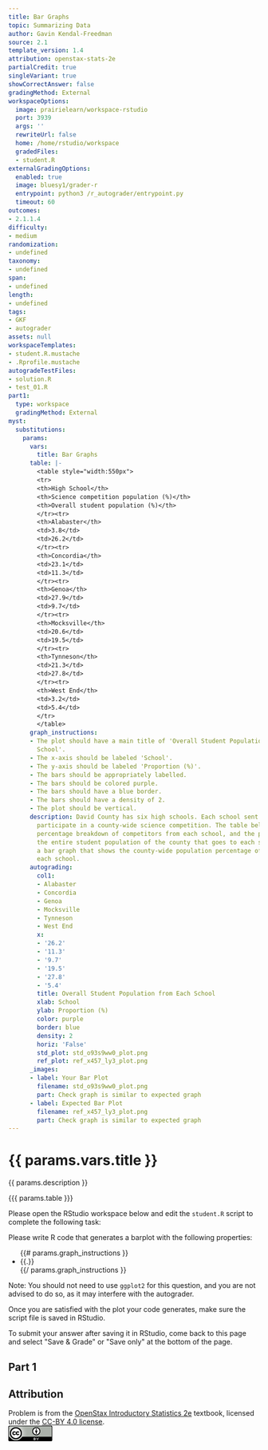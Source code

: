 ```yaml
---
title: Bar Graphs
topic: Summarizing Data
author: Gavin Kendal-Freedman
source: 2.1
template_version: 1.4
attribution: openstax-stats-2e
partialCredit: true
singleVariant: true
showCorrectAnswer: false
gradingMethod: External
workspaceOptions:
  image: prairielearn/workspace-rstudio
  port: 3939
  args: ''
  rewriteUrl: false
  home: /home/rstudio/workspace
  gradedFiles:
  - student.R
externalGradingOptions:
  enabled: true
  image: bluesy1/grader-r
  entrypoint: python3 /r_autograder/entrypoint.py
  timeout: 60
outcomes:
- 2.1.1.4
difficulty:
- medium
randomization:
- undefined
taxonomy:
- undefined
span:
- undefined
length:
- undefined
tags:
- GKF
- autograder
assets: null
workspaceTemplates:
- student.R.mustache
- .Rprofile.mustache
autogradeTestFiles:
- solution.R
- test_01.R
part1:
  type: workspace
  gradingMethod: External
myst:
  substitutions:
    params:
      vars:
        title: Bar Graphs
      table: |-
        <table style="width:550px">
        <tr>
        <th>High School</th>
        <th>Science competition population (%)</th>
        <th>Overall student population (%)</th>
        </tr><tr>
        <th>Alabaster</th>
        <td>3.8</td>
        <td>26.2</td>
        </tr><tr>
        <th>Concordia</th>
        <td>23.1</td>
        <td>11.3</td>
        </tr><tr>
        <th>Genoa</th>
        <td>27.9</td>
        <td>9.7</td>
        </tr><tr>
        <th>Mocksville</th>
        <td>20.6</td>
        <td>19.5</td>
        </tr><tr>
        <th>Tynneson</th>
        <td>21.3</td>
        <td>27.8</td>
        </tr><tr>
        <th>West End</th>
        <td>3.2</td>
        <td>5.4</td>
        </tr>
        </table>
      graph_instructions:
      - The plot should have a main title of 'Overall Student Population from Each
        School'.
      - The x-axis should be labeled 'School'.
      - The y-axis should be labeled 'Proportion (%)'.
      - The bars should be appropriately labelled.
      - The bars should be colored purple.
      - The bars should have a blue border.
      - The bars should have a density of 2.
      - The plot should be vertical.
      description: David County has six high schools. Each school sent students to
        participate in a county-wide science competition. The table below shows the
        percentage breakdown of competitors from each school, and the percentage of
        the entire student population of the county that goes to each school. Construct
        a bar graph that shows the county-wide population percentage of students at
        each school.
      autograding:
        col1:
        - Alabaster
        - Concordia
        - Genoa
        - Mocksville
        - Tynneson
        - West End
        x:
        - '26.2'
        - '11.3'
        - '9.7'
        - '19.5'
        - '27.8'
        - '5.4'
        title: Overall Student Population from Each School
        xlab: School
        ylab: Proportion (%)
        color: purple
        border: blue
        density: 2
        horiz: 'False'
        std_plot: std_o93s9ww0_plot.png
        ref_plot: ref_x457_ly3_plot.png
      _images:
      - label: Your Bar Plot
        filename: std_o93s9ww0_plot.png
        part: Check graph is similar to expected graph
      - label: Expected Bar Plot
        filename: ref_x457_ly3_plot.png
        part: Check graph is similar to expected graph
---
```

# {{ params.vars.title }}
{{ params.description }}

{{{ params.table }}}

<pl-card title="Instructions">

Please open the RStudio workspace below and edit the `student.R` script to complete the following task:

Please write R code that generates a barplot with the following properties:

<ul>
{{# params.graph_instructions }}
  <li>{{.}}</li>
{{/ params.graph_instructions }}
</ul>

Note: You should not need to use `ggplot2` for this question, and you are not advised to do so, as it may interfere with the autograder.

Once you are satisfied with the plot your code generates, make sure the script file is saved in RStudio.

To submit your answer after saving it in RStudio, come back to this page and select "Save & Grade" or "Save only" at the bottom of the page.

</pl-card>

## Part 1

## Attribution

Problem is from the [OpenStax Introductory Statistics 2e](https://openstax.org/books/introductory-statistics-2e) textbook, licensed under the [CC-BY 4.0 license](https://creativecommons.org/licenses/by/4.0/).<br>![Image representing the Creative Commons 4.0 BY license.](https://raw.githubusercontent.com/firasm/bits/master/by.png)